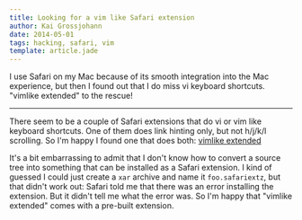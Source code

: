```yaml
---
title: Looking for a vim like Safari extension
author: Kai Grossjohann
date: 2014-05-01
tags: hacking, safari, vim
template: article.jade
---
```


I use Safari on my Mac because of its smooth integration into the Mac
experience, but then I found out that I do miss vi keyboard shortcuts.
"vimlike extended" to the rescue!

---

There seem to be a couple of Safari extensions that do vi or vim like
keyboard shortcuts.  One of them does link hinting only, but not h/j/k/l
scrolling.  So I'm happy I found one that does both:
[vimlike extended](https://github.com/sethfowler/vimlike-extended)

It's a bit embarrassing to admit that I don't know how to convert a source
tree into something that can be installed as a Safari extension.  I kind of
guessed I could just create a `xar` archive and name it `foo.safariextz`,
but that didn't work out: Safari told me  that there was an error installing
the extension.  But it didn't tell me what the error was.  So I'm happy that
"vimlike extended" comes with  a pre-built extension.

